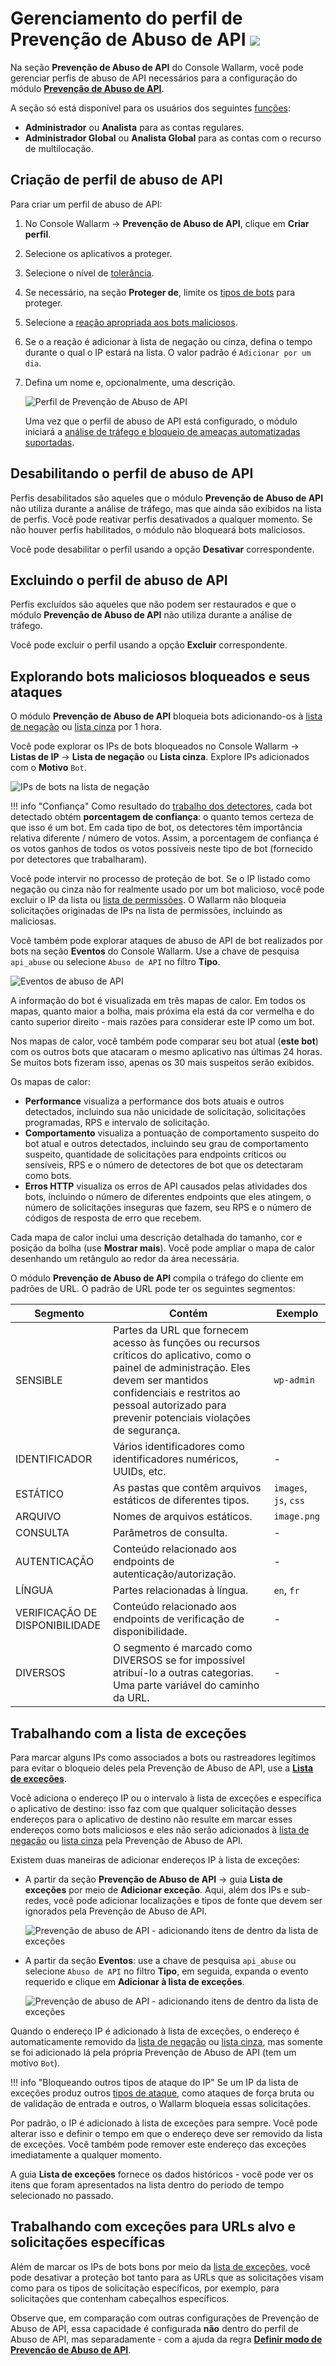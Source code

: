 # Gerenciamento do perfil de Prevenção de Abuso de API <a href="../../about-wallarm/subscription-plans/#subscription-plans"><img src="../../images/api-security-tag.svg" style="border: none;"></a>

Na seção **Prevenção de Abuso de API** do Console Wallarm, você pode gerenciar perfis de abuso de API necessários para a configuração do módulo [**Prevenção de Abuso de API**](../api-abuse-prevention/overview.md).

A seção só está disponível para os usuários dos seguintes [funções](../user-guides/settings/users.md#user-roles):

* **Administrador** ou **Analista** para as contas regulares.
* **Administrador Global** ou **Analista Global** para as contas com o recurso de multilocação.

## Criação de perfil de abuso de API

Para criar um perfil de abuso de API:

1. No Console Wallarm → **Prevenção de Abuso de API**, clique em **Criar perfil**.
1. Selecione os aplicativos a proteger.
1. Selecione o nível de [tolerância](../api-abuse-prevention/overview.md#tolerance).
1. Se necessário, na seção **Proteger de**, limite os [tipos de bots](../api-abuse-prevention/overview.md#automated-threats-blocked-by-api-abuse-prevention) para proteger.
1. Selecione a [reação apropriada aos bots maliciosos](../api-abuse-prevention/overview.md#reaction-to-malicious-bots).
1. Se o a reação é adicionar à lista de negação ou cinza, defina o tempo durante o qual o IP estará na lista. O valor padrão é `Adicionar por um dia`.
1. Defina um nome e, opcionalmente, uma descrição.

    ![Perfil de Prevenção de Abuso de API](../images/about-wallarm-waf/abi-abuse-prevention/create-api-abuse-prevention.png)

    Uma vez que o perfil de abuso de API está configurado, o módulo iniciará a [análise de tráfego e bloqueio de ameaças automatizadas suportadas](../api-abuse-prevention/overview.md#how-api-abuse-prevention-works).

## Desabilitando o perfil de abuso de API

Perfis desabilitados são aqueles que o módulo **Prevenção de Abuso de API** não utiliza durante a análise de tráfego, mas que ainda são exibidos na lista de perfis. Você pode reativar perfis desativados a qualquer momento. Se não houver perfis habilitados, o módulo não bloqueará bots maliciosos.

Você pode desabilitar o perfil usando a opção **Desativar** correspondente.

## Excluindo o perfil de abuso de API

Perfis excluídos são aqueles que não podem ser restaurados e que o módulo **Prevenção de Abuso de API** não utiliza durante a análise de tráfego.

Você pode excluir o perfil usando a opção **Excluir** correspondente.

## Explorando bots maliciosos bloqueados e seus ataques

O módulo **Prevenção de Abuso de API** bloqueia bots adicionando-os à [lista de negação](../user-guides/ip-lists/denylist.md) ou [lista cinza](../user-guides/ip-lists/graylist.md) por 1 hora.

Você pode explorar os IPs de bots bloqueados no Console Wallarm → **Listas de IP** → **Lista de negação** ou **Lista cinza**. Explore IPs adicionados com o **Motivo** `Bot`.

![IPs de bots na lista de negação](../images/about-wallarm-waf/abi-abuse-prevention/denylisted-bot-ips.png)

!!! info "Confiança"
    Como resultado do [trabalho dos detectores](../api-abuse-prevention/overview.md#how-api-abuse-prevention-works), cada bot detectado obtém **porcentagem de confiança**: o quanto temos certeza de que isso é um bot. Em cada tipo de bot, os detectores têm importância relativa diferente / número de votos. Assim, a porcentagem de confiança é os votos ganhos de todos os votos possíveis neste tipo de bot (fornecido por detectores que trabalharam).

Você pode intervir no processo de proteção de bot. Se o IP listado como negação ou cinza não for realmente usado por um bot malicioso, você pode excluir o IP da lista ou [lista de permissões](../user-guides/ip-lists/allowlist.md). O Wallarm não bloqueia solicitações originadas de IPs na lista de permissões, incluindo as maliciosas.

Você também pode explorar ataques de abuso de API de bot realizados por bots na seção **Eventos** do Console Wallarm. Use a chave de pesquisa `api_abuse` ou selecione `Abuso de API` no filtro **Tipo**.

![Eventos de abuso de API](../images/about-wallarm-waf/abi-abuse-prevention/api-abuse-events.png)

A informação do bot é visualizada em três mapas de calor. Em todos os mapas, quanto maior a bolha, mais próxima ela está da cor vermelha e do canto superior direito - mais razões para considerar este IP como um bot.

Nos mapas de calor, você também pode comparar seu bot atual (**este bot**) com os outros bots que atacaram o mesmo aplicativo nas últimas 24 horas. Se muitos bots fizeram isso, apenas os 30 mais suspeitos serão exibidos.

Os mapas de calor:

* **Performance** visualiza a performance dos bots atuais e outros detectados, incluindo sua não unicidade de solicitação, solicitações programadas, RPS e intervalo de solicitação.
* **Comportamento** visualiza a pontuação de comportamento suspeito do bot atual e outros detectados, incluindo seu grau de comportamento suspeito, quantidade de solicitações para endpoints críticos ou sensíveis, RPS e o número de detectores de bot que os detectaram como bots.
* **Erros HTTP** visualiza os erros de API causados pelas atividades dos bots, incluindo o número de diferentes endpoints que eles atingem, o número de solicitações inseguras que fazem, seu RPS e o número de códigos de resposta de erro que recebem.

Cada mapa de calor inclui uma descrição detalhada do tamanho, cor e posição da bolha (use **Mostrar mais**). Você pode ampliar o mapa de calor desenhando um retângulo ao redor da área necessária.

O módulo **Prevenção de Abuso de API** compila o tráfego do cliente em padrões de URL. O padrão de URL pode ter os seguintes segmentos:

| Segmento | Contém | Exemplo |
|---|---|---|
| SENSIBLE | Partes da URL que fornecem acesso às funções ou recursos críticos do aplicativo, como o painel de administração. Eles devem ser mantidos confidenciais e restritos ao pessoal autorizado para prevenir potenciais violações de segurança. | `wp-admin` |
| IDENTIFICADOR | Vários identificadores como identificadores numéricos, UUIDs, etc. | - |
| ESTÁTICO | As pastas que contêm arquivos estáticos de diferentes tipos. | `images`, `js`, `css` |
| ARQUIVO | Nomes de arquivos estáticos. | `image.png` |
| CONSULTA | Parâmetros de consulta. | - |
| AUTENTICAÇÃO | Conteúdo relacionado aos endpoints de autenticação/autorização. | - |
| LÍNGUA | Partes relacionadas à língua. | `en`, `fr` |
| VERIFICAÇÃO DE DISPONIBILIDADE | Conteúdo relacionado aos endpoints de verificação de disponibilidade. | - |
| DIVERSOS | O segmento é marcado como DIVERSOS se for impossível atribuí-lo a outras categorias. Uma parte variável do caminho da URL. | - |

## Trabalhando com a lista de exceções

Para marcar alguns IPs como associados a bots ou rastreadores legítimos para evitar o bloqueio deles pela Prevenção de Abuso de API, use a [**Lista de exceções**](../api-abuse-prevention/overview.md#exception-list).

Você adiciona o endereço IP ou o intervalo à lista de exceções e especifica o aplicativo de destino: isso faz com que qualquer solicitação desses endereços para o aplicativo de destino não resulte em marcar esses endereços como bots maliciosos e eles não serão adicionados à [lista de negação](../user-guides/ip-lists/denylist.md) ou [lista cinza](../user-guides/ip-lists/graylist.md) pela Prevenção de Abuso de API.

Existem duas maneiras de adicionar endereços IP à lista de exceções:

* A partir da seção **Prevenção de Abuso de API** → guia **Lista de exceções** por meio de **Adicionar exceção**. Aqui, além dos IPs e sub-redes, você pode adicionar localizações e tipos de fonte que devem ser ignorados pela Prevenção de Abuso de API.

    ![Prevenção de abuso de API - adicionando itens de dentro da lista de exceções](../images/about-wallarm-waf/abi-abuse-prevention/exception-list-add-from-inside.png)

* A partir da seção **Eventos**: use a chave de pesquisa `api_abuse` ou selecione `Abuso de API` no filtro **Tipo**, em seguida, expanda o evento requerido e clique em **Adicionar à lista de exceções**.

    ![Prevenção de abuso de API - adicionando itens de dentro da lista de exceções](../images/about-wallarm-waf/abi-abuse-prevention/exception-list-add-from-event.png)

Quando o endereço IP é adicionado à lista de exceções, o endereço é automaticamente removido da [lista de negação](../user-guides/ip-lists/denylist.md) ou [lista cinza](../user-guides/ip-lists/graylist.md), mas somente se foi adicionado lá pela própria Prevenção de Abuso de API (tem um motivo `Bot`).

!!! info "Bloqueando outros tipos de ataque do IP"
    Se um IP da lista de exceções produz outros [tipos de ataque](../attacks-vulns-list.md), como ataques de força bruta ou de validação de entrada e outros, o Wallarm bloqueia essas solicitações.

Por padrão, o IP é adicionado à lista de exceções para sempre. Você pode alterar isso e definir o tempo em que o endereço deve ser removido da lista de exceções. Você também pode remover este endereço das exceções imediatamente a qualquer momento.

A guia **Lista de exceções** fornece os dados históricos - você pode ver os itens que foram apresentados na lista dentro do período de tempo selecionado no passado.

## Trabalhando com exceções para URLs alvo e solicitações específicas

Além de marcar os IPs de bots bons por meio da [lista de exceções](#working-with-exception-list), você pode desativar a proteção bot tanto para as URLs que as solicitações visam como para os tipos de solicitação específicos, por exemplo, para solicitações que contenham cabeçalhos específicos.

Observe que, em comparação com outras configurações de Prevenção de Abuso de API, essa capacidade é configurada **não** dentro do perfil de Abuso de API, mas separadamente - com a ajuda da regra [**Definir modo de Prevenção de Abuso de API**](../api-abuse-prevention/exceptions.md).